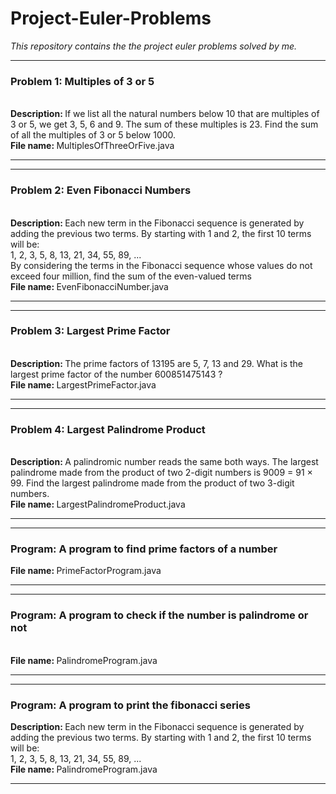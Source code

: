 # Project-Euler-Problems
<i>This repository contains the the project euler problems solved by me.</i>
<hr>
<h3> Problem 1: Multiples of 3 or 5 </h3><br>
<b> Description: </b> If we list all the natural numbers below 10 that are multiples of 3 or 5, we get 3, 5, 6 and 9. The sum of these multiples is 23. Find the sum of all the multiples of 3 or 5 below 1000. <br>
<b> File name: </b> MultiplesOfThreeOrFive.java <br>
<hr>

<hr>
<h3> Problem 2: Even Fibonacci Numbers </h3><br>
<b> Description: </b> Each new term in the Fibonacci sequence is generated by adding the previous two terms. 
By starting with 1 and 2, the first 10 terms will be: <br>
1, 2, 3, 5, 8, 13, 21, 34, 55, 89, ...
<br>
By considering the terms in the Fibonacci sequence whose values do not exceed four million, 
find the sum of the even-valued terms <br>
<b> File name: </b>EvenFibonacciNumber.java <br>
<hr>

<hr>
<h3> Problem 3: Largest Prime Factor </h3><br>
<b> Description: </b>The prime factors of 13195 are 5, 7, 13 and 29.
   What is the largest prime factor of the number 600851475143 ? <br>
<b> File name: </b>LargestPrimeFactor.java <br>
<hr>

<hr>
<h3> Problem 4: Largest Palindrome Product </h3><br>
<b> Description: </b>A palindromic number reads the same both ways. 
  The largest palindrome made from the product of two 2-digit numbers is 9009 = 91 × 99.
Find the largest palindrome made from the product of two 3-digit numbers.
<br>
<b> File name: </b> LargestPalindromeProduct.java<br>
<hr>
<hr>
<h3>Program: A program to find prime factors of a number </h3>
<b> File name: </b> PrimeFactorProgram.java<br>
<hr>

<hr>
<h3>Program: A program to check if the number is palindrome or not </h3><br>
<b> File name: </b> PalindromeProgram.java<br>
<hr>

<hr>
<h3>Program: A program to print the fibonacci series </h3>
<b>Description: </b>Each new term in the Fibonacci sequence is generated by adding the previous two terms. 
By starting with 1 and 2, the first 10 terms will be:
<br>
1, 2, 3, 5, 8, 13, 21, 34, 55, 89, ...
<br>
<b> File name: </b> PalindromeProgram.java<br>
<hr>
